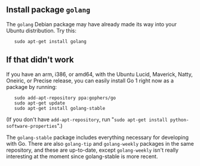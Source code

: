 ## Install package ` golang `

The ` golang ` Debian package may have already made its way into your Ubuntu distribution. Try this:

```
   sudo apt-get install golang
```

## If that didn't work

If you have an arm, i386, or amd64, with the Ubuntu Lucid, Maverick,
Natty, Oneiric, or Precise release, you can easily install Go 1 right
now as a package by running:

```
   sudo add-apt-repository ppa:gophers/go
   sudo apt-get update
   sudo apt-get install golang-stable
```

(If you don't have ` add-apt-repository `, run "` sudo apt-get install python-software-properties `".)

The ` golang-stable ` package includes everything necessary for developing
with Go. There are also ` golang-tip ` and ` golang-weekly ` packages in the
same repository, and these are up-to-date, except ` golang-weekly ` isn't
really interesting at the moment since golang-stable is more recent.